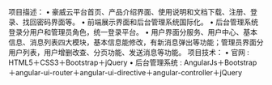 项目描述：
•	豪威云平台首页、产品介绍界面、使用说明和文档下载、注册、登录、找回密码界面等。
•	前端展示界面和后台管理系统国际化。
•	后台管理系统登录分用户和管理员角色，统一登录平台。
•	用户界面分服务、用户中心、基本信息、消息列表四大模块，基本信息能修改，有新消息弹出等功能；管理员界面分用户列表，用户增删改查、分页功能、发送消息等功能。
项目技术：
•	官网 : HTML5＋CSS3＋Bootstrap＋jQuery
•	后台管理系统 : AngularJs＋Bootstrap＋angular-ui-router＋angular-ui-directive＋angular-controller＋jQuery
